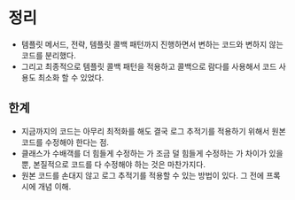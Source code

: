 # 정리
- 템플릿 메서드, 전략, 템플릿 콜백 패턴까지 진행하면서 변하는 코드와 변하지 않는 코드를 분리했다.
- 그리고 최종적으로 템플릿 콜백 패턴을 적용하고 콜백으로 람다를 사용해서 코드 사용도 최소화 할 수 있었다.

## 한계
- 지금까지의 코드는 아무리 최적화를 해도 결국 로그 추적기를 적용하기 위해서 원본 코드를 수정해야 한다는 점.
- 클래스가 수배객를 더 힘들게 수정하는 가 조금 덜 힘들게 수정하는 가 차이가 있을 뿐, 본질적으로
코드를 다 수정해야 하는 것은 마찬가지다.
- 원본 코드를 손대지 않고 로그 추적기를 적용할 수 있는 방법이 있다.
그 전에 프록시에 개념 이해.